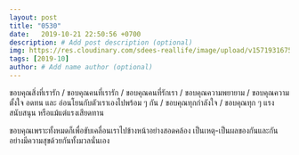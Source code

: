 ```yaml
---
layout: post
title: "0530"
date:   2019-10-21 22:50:56 +0700
description: # Add post description (optional)
img: https://res.cloudinary.com/sdees-reallife/image/upload/v1571931675/IMG_9335.jpg # Add image post (optional)
tags: [2019-10]
author: # Add name author (optional)
---
```

ขอบคุณสิ่งที่เรารัก / ขอบคุณคนที่เรารัก / ขอบคุณคนที่รักเรา / ขอบคุณความพยายาม / ขอบคุณความตั้งใจ อดทน และ อ่อนโยนกับตัวเราเองไปพร้อม ๆ กัน / ขอบคุณทุกกำลังใจ / ขอบคุณทุก ๆ แรงสนับสนุน หรือแม้แต่แรงเสียดทาน

<i class="fa fa-child" style="color:plum"></i>

ขอบคุณเพราะทั้งหมดก็เพื่อขับเคลื่อนเราไปข้างหน้าอย่างสอดคล้อง เป็นเหตุ-เป็นผลของกันและกัน อย่างมีความสุขด้วยกันทั้งมวลนั่นเอง
